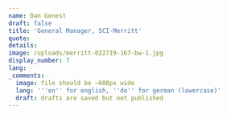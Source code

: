 ```yaml
---
name: Dan Genest
draft: false
title: 'General Manager, SCI-Merritt'
quote:
details:
image: /uploads/merritt-022719-167-bw-1.jpg
display_number: 7
lang:
_comments:
  image: file should be ~600px wide
  lang: '''en'' for english, ''de'' for german (lowercase)'
  draft: drafts are saved but not published
---
```

